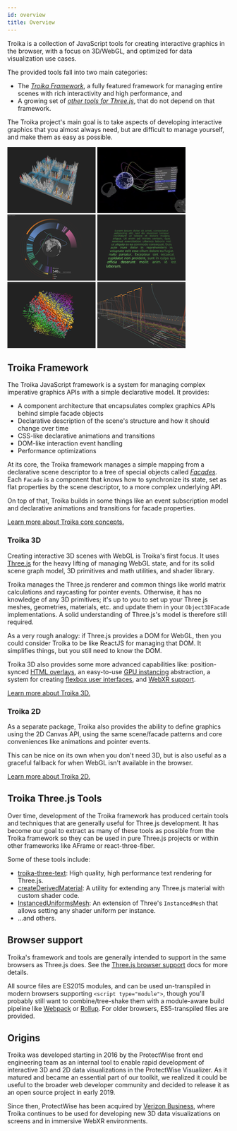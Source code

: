 ```yaml
---
id: overview
title: Overview
---
```


Troika is a collection of JavaScript tools for creating interactive graphics in the browser, with a focus on 3D/WebGL, and optimized for data visualization use cases.

The provided tools fall into two main categories:

- The [_Troika Framework_](#troika-framework), a fully featured framework for managing entire scenes with rich interactivity and high performance, and
- A growing set of [_other tools for Three.js_](#troika-threejs-tools), that do not depend on that framework.

The Troika project's main goal is to take aspects of developing interactive graphics that you almost always need, but are difficult to manage yourself, and make them as easy as possible.

[![3D Bar Chart Example](./images/city-thumbnail.png)](https://troika-examples.netlify.com/#citygrid)
[![Layered Timeline](./images/globe-connections-thumbnail.png)](https://troika-examples.netlify.app/#globeConnections)
[![ProtectWise: Protocol Threat Graph](./images/pw-protocol-threats-thumbnail.png)](https://twitter.com/lojjic/status/1360290173427322883)
[![3D Text Rendering](./images/text-thumbnail.png)](https://troika-examples.netlify.com/#text)
[![GPU Instancing](./images/instancing-thumbnail.png)](https://troika-examples.netlify.com/#instanceable)
[![Layered Timeline](./images/layered-timeline-thumbnail.png)](https://twitter.com/lojjic/status/1357102689210019844)

## Troika Framework

The Troika JavaScript framework is a system for managing complex imperative graphics APIs with a simple declarative model. It provides:

* A component architecture that encapsulates complex graphics APIs behind simple facade objects
* Declarative description of the scene's structure and how it should change over time
* CSS-like declarative animations and transitions
* DOM-like interaction event handling
* Performance optimizations

At its core, the Troika framework manages a simple mapping from a declarative scene descriptor to a tree of special objects called [_Facades_](troika-core/facades.md). Each `Facade` is a component that knows how to synchronize its state, set as flat properties by the scene descriptor, to a more complex underlying API.

On top of that, Troika builds in some things like an event subscription model and declarative animations and transitions for facade properties.

[Learn more about Troika core concepts.](troika-core/facades.md)


### Troika 3D

Creating interactive 3D scenes with WebGL is Troika's first focus. It uses [Three.js](https://threejs.org) for the heavy lifting of managing WebGL state, and for its solid scene graph model, 3D primitives and math utilities, and shader library.

Troika manages the Three.js renderer and common things like world matrix calculations and raycasting for pointer events. Otherwise, it has no knowledge of any 3D primitives; it's up to you to set up your Three.js meshes, geometries, materials, etc. and update them in your `Object3DFacade` implementations. A solid understanding of Three.js's model is therefore still required.

As a very rough analogy: if Three.js provides a DOM for WebGL, then you could consider Troika to be like ReactJS for managing that DOM. It simplifies things, but you still need to know the DOM.

Troika 3D also provides some more advanced capabilities like: position-synced [HTML overlays](troika-3d/html-overlays.md), an easy-to-use [GPU instancing](troika-3d/instancing.md) abstraction, a system for creating [flexbox user interfaces](troika-3d-ui/index.md), and [WebXR support](troika-xr/index.md).

[Learn more about Troika 3D.](troika-3d/index.md)


### Troika 2D

As a separate package, Troika also provides the ability to define graphics using the 2D Canvas API, using the same scene/facade patterns and core conveniences like animations and pointer events.

This can be nice on its own when you don't need 3D, but is also useful as a graceful fallback for when WebGL isn't available in the browser.

[Learn more about Troika 2D.](troika-2d/index.md)


## Troika Three.js Tools

Over time, development of the Troika framework has produced certain tools and techniques that are generally useful for Three.js development. It has become our goal to extract as many of these tools as possible from the Troika framework so they can be used in pure Three.js projects or within other frameworks like AFrame or react-three-fiber.

Some of these tools include:

- [troika-three-text](./troika-three-text/index.md): High quality, high performance text rendering for Three.js.
- [createDerivedMaterial](./troika-three-utils/createDerivedMaterial.md): A utility for extending any Three.js material with custom shader code.
- [InstancedUniformsMesh](./three-instanced-uniforms-mesh): An extension of Three's `InstancedMesh` that allows setting any shader uniform per instance.
- ...and others.


## Browser support

Troika's framework and tools are generally intended to support in the same browsers as Three.js does. See the [Three.js browser support](https://threejs.org/docs/#manual/en/introduction/Browser-support) docs for more details.

All source files are ES2015 modules, and can be used un-transpiled in modern browsers supporting `<script type="module">`, though you'll probably still want to combine/tree-shake them with a module-aware build pipeline like [Webpack](https://webpack.js.org/) or [Rollup](https://rollupjs.org/). For older browsers, ES5-transpiled files are provided.


## Origins

Troika was developed starting in 2016 by the ProtectWise front end engineering team as an internal tool to enable rapid development of interactive 3D and 2D data visualizations in the ProtectWise Visualizer. As it matured and became an essential part of our toolkit, we realized it could be useful to the broader web developer community and decided to release it as an open source project in early 2019.

Since then, ProtectWise has been acquired by [Verizon Business](https://www.verizon.com/business/products/security/managed-detection-response-services/network-detection-response/), where Troika continues to be used for developing new 3D data visualizations on screens and in immersive WebXR environments.
